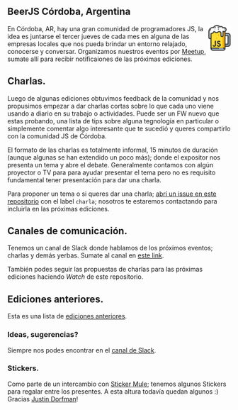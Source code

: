 ## BeerJS Córdoba, Argentina
<img width="10%" src="beerjslogo-single-notext-black.png" align="right" valign="top" ></img>
En Córdoba, AR, hay una gran comunidad de programadores JS, la idea es juntarse el tercer jueves de cada mes en alguna de las empresas locales que nos pueda brindar un entorno relajado, conocerse y conversar.
Organizamos nuestros eventos por [Meetup](https://www.meetup.com/Beer-js-Cordoba), sumate allí para recibir notificaiones de las próximas ediciones.

## Charlas.
Luego de algunas ediciones obtuvimos feedback de la comunidad y nos propusimos empezar a dar charlas cortas sobre lo que
cada uno viene usando a diario en su trabajo o actividades.
Puede ser un FW nuevo que estas probando, una lista de tips sobre alguna tegnología en particular o simplemente comentar algo
interesante que te sucedió y queres compartirlo con la comunidad JS de Córdoba.

El formato de las charlas es totalmente informal, 15 minutos de duración (aunque algunas se han extendido un poco más); donde el expositor nos presenta un tema y abre el debate.
Generalmente contamos con algún proyector o TV para para ayudar presentar el tema pero no es requisito fundamental tener presentación para dar una charla.

Para proponer un tema o si queres dar una charla; [abrí un issue en este repositorio](https://github.com/beerjs/cordoba/issues) con el label `charla`; nosotros te estaremos
contactando para incluirla en las próximas ediciones.

## Canales de comunicación.
Tenemos un canal de Slack donde hablamos de los próximos eventos; charlas y demás yerbas.
Sumate al canal en [este link](https://beerjscba.herokuapp.com).

También podes seguir las propuestas de charlas para las próximas ediciones haciendo *Watch* de este repositorio.

## Ediciones anteriores.
Esta es una lista de [ediciones anteriores](https://www.meetup.com/Beer-js-Cordoba/events/past).


### Ideas, sugerencias?
Siempre nos podes encontrar en el [canal de Slack](https://beerjscba.herokuapp.com).

### Stickers.
Como parte de un intercambio con [Sticker Mule](https://www.stickermule.com/); tenemos algunos Stickers para regalar entre los presentes.
A esta altura todavía quedan algunos :)
Gracias [Justin Dorfman](jdorfman@stickermule.com)!
